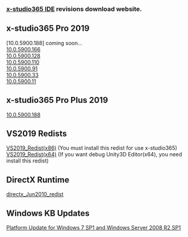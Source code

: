 <h3><a href="https://en.x-studio365.com">x-studio365 IDE</a> revisions download website.</h3>

## x-studio365 Pro 2019
[10.0.5900.188] coming soon...  
[10.0.5900.166](https://x-studio365.com/dl.php?version=10.0.5900.166)  
[10.0.5900.128](https://x-studio365.com/dl.php?version=10.0.5900.128)  
[10.0.5900.110](https://x-studio365.com/dl.php?version=10.0.5900.110)  
[10.0.5900.91](https://x-studio365.com/dl.php?version=10.0.5900.91)  
[10.0.5900.33](https://x-studio365.com/dl.php?version=10.0.5900.33)  
[10.0.5900.11](https://x-studio365.com/dl.php?version=10.0.5900.11)  

## x-studio365 Pro Plus 2019
[10.0.5900.188](https://halx99.gitee.io/xsdl2/x-studio365-ProPlus_10.0.5900.188.exe)

## VS2019 Redists
[VS2019_Redist(x86)](https://x-studio365.com/fdl2.php?file=VC_redist.x86.exe)  (You must install this redist for use x-studio365)  
[VS2019_Redist(x64)](https://x-studio365.com/fdl2.php?file=VC_redist.x64.exe) (If you want debug Unity3D Editor(x64), you need install this redist)

## DirectX Runtime
[directx_Jun2010_redist](https://download.microsoft.com/download/8/4/A/84A35BF1-DAFE-4AE8-82AF-AD2AE20B6B14/directx_Jun2010_redist.exe)

## Windows KB Updates
[Platform Update for Windows 7 SP1 and Windows Server 2008 R2 SP1](https://www.microsoft.com/en-us/download/details.aspx?id=36805)
